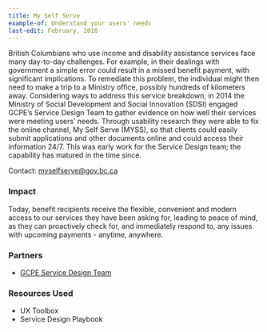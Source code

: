 ```yaml
---
title: My Self Serve
example-of: Understand your users' needs
last-edit: February, 2018
---
```


British Columbians who use income and disability assistance services face many day-to-day challenges. For example, in their dealings with government a simple error could result in a missed benefit payment, with significant implications. To remediate this problem, the individual might then need to make a trip to a Ministry office, possibly hundreds of kilometers away. Considering ways to address this service breakdown, in 2014 the Ministry of Social Development and Social Innovation (SDSI) engaged GCPE’s Service Design Team to gather evidence on how well their services were meeting users’ needs. Through usability research they were able to fix the online channel, My Self Serve (MYSS), so that clients could easily submit applications and other documents online and could access their information 24/7.  This was early work for the Service Design team; the capability has matured in the time since. 

Contact: <myselfserve@gov.bc.ca>

### Impact

Today, benefit recipients receive the flexible, convenient and modern access to our services they have been asking for, leading to peace of mind, as they can proactively check for, and immediately respond to, any issues with upcoming payments - anytime, anywhere.

### Partners

* [GCPE Service Design Team](https://www2.gov.bc.ca/gov/content/governments/services-for-government/service-experience-digital-delivery/service-design)

### Resources Used

* UX Toolbox
* Service Design Playbook
